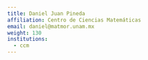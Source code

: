 ```yaml
---
title: Daniel Juan Pineda
affiliation: Centro de Ciencias Matemáticas
email: daniel@matmor.unam.mx
weight: 130
institutions:
  - ccm
---
```

